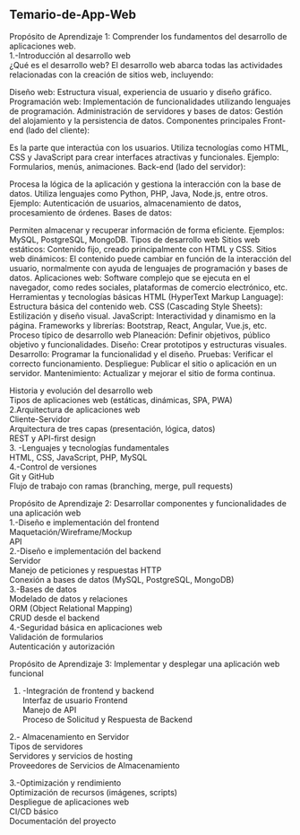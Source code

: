 ## Temario-de-App-Web

Propósito de Aprendizaje 1: Comprender los fundamentos del desarrollo de aplicaciones web.  
1.-Introducción al desarrollo web  
¿Qué es el desarrollo web?
El desarrollo web abarca todas las actividades relacionadas con la creación de sitios web, incluyendo:

Diseño web: Estructura visual, experiencia de usuario y diseño gráfico.
Programación web: Implementación de funcionalidades utilizando lenguajes de programación.
Administración de servidores y bases de datos: Gestión del alojamiento y la persistencia de datos.
Componentes principales
Front-end (lado del cliente):

Es la parte que interactúa con los usuarios.
Utiliza tecnologías como HTML, CSS y JavaScript para crear interfaces atractivas y funcionales.
Ejemplo: Formularios, menús, animaciones.
Back-end (lado del servidor):

Procesa la lógica de la aplicación y gestiona la interacción con la base de datos.
Utiliza lenguajes como Python, PHP, Java, Node.js, entre otros.
Ejemplo: Autenticación de usuarios, almacenamiento de datos, procesamiento de órdenes.
Bases de datos:

Permiten almacenar y recuperar información de forma eficiente.
Ejemplos: MySQL, PostgreSQL, MongoDB.
Tipos de desarrollo web
Sitios web estáticos: Contenido fijo, creado principalmente con HTML y CSS.
Sitios web dinámicos: El contenido puede cambiar en función de la interacción del usuario, normalmente con ayuda de lenguajes de programación y bases de datos.
Aplicaciones web: Software complejo que se ejecuta en el navegador, como redes sociales, plataformas de comercio electrónico, etc.
Herramientas y tecnologías básicas
HTML (HyperText Markup Language): Estructura básica del contenido web.
CSS (Cascading Style Sheets): Estilización y diseño visual.
JavaScript: Interactividad y dinamismo en la página.
Frameworks y librerías: Bootstrap, React, Angular, Vue.js, etc.
Proceso típico de desarrollo web
Planeación: Definir objetivos, público objetivo y funcionalidades.
Diseño: Crear prototipos y estructuras visuales.
Desarrollo: Programar la funcionalidad y el diseño.
Pruebas: Verificar el correcto funcionamiento.
Despliegue: Publicar el sitio o aplicación en un servidor.
Mantenimiento: Actualizar y mejorar el sitio de forma continua.

Historia y evolución del desarrollo web  
Tipos de aplicaciones web (estáticas, dinámicas, SPA, PWA)  
2.Arquitectura de aplicaciones web  
Cliente-Servidor  
Arquitectura de tres capas (presentación, lógica, datos)  
REST y API-first design  
3. -Lenguajes y tecnologías fundamentales  
HTML, CSS, JavaScript, PHP, MySQL  
4.-Control de versiones  
Git y GitHub  
Flujo de trabajo con ramas (branching, merge, pull requests)  

Propósito de Aprendizaje 2: Desarrollar componentes y funcionalidades de una aplicación web  
1.-Diseño e implementación del frontend  
Maquetación/Wireframe/Mockup  
API  
2.-Diseño e implementación del backend  
Servidor  
Manejo de peticiones y respuestas HTTP  
Conexión a bases de datos (MySQL, PostgreSQL, MongoDB)  
3.-Bases de datos  
 Modelado de datos y relaciones  
ORM (Object Relational Mapping)  
CRUD desde el backend  
4.-Seguridad básica en aplicaciones web  
Validación de formularios  
Autenticación y autorización   

Propósito de Aprendizaje 3: Implementar y desplegar una aplicación web funcional  
1. -Integración de frontend y backend  
Interfaz de usuario Frontend  
Manejo de API  
Proceso de Solicitud y Respuesta de Backend  

2.- Almacenamiento en Servidor  
Tipos de servidores   
Servidores y servicios de hosting   
Proveedores de Servicios de Almacenamiento  

3.-Optimización y rendimiento  
Optimización de recursos (imágenes, scripts)  
Despliegue de aplicaciones web  
CI/CD básico  
Documentación del proyecto  
